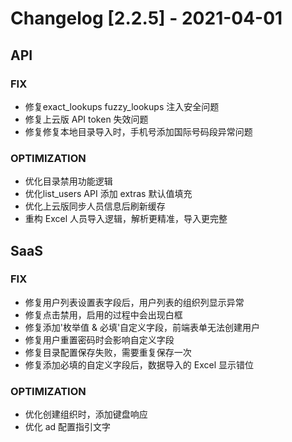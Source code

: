 <!-- generated by script, do not modify it manually -->
# Changelog [2.2.5] - 2021-04-01

## API

### FIX

- 修复exact_lookups  fuzzy_lookups 注入安全问题
- 修复上云版 API token 失效问题
- 修复修复本地目录导入时，手机号添加国际号码段异常问题

### OPTIMIZATION

- 优化目录禁用功能逻辑
- 优化list_users API 添加 extras 默认值填充
- 优化上云版同步人员信息后刷新缓存
- 重构 Excel 人员导入逻辑，解析更精准，导入更完整

## SaaS

### FIX

- 修复用户列表设置表字段后，用户列表的组织列显示异常
- 修复点击禁用，启用的过程中会出现白框
- 修复添加&#x27;枚举值 &amp; 必填&#x27;自定义字段，前端表单无法创建用户
- 修复用户重置密码时会影响自定义字段
- 修复目录配置保存失败，需要重复保存一次
- 修复添加必填的自定义字段后，数据导入的 Excel 显示错位

### OPTIMIZATION

- 优化创建组织时，添加键盘响应
- 优化 ad 配置指引文字
